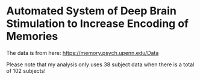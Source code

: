 # Automated System of Deep Brain Stimulation to Increase Encoding of Memories
The data is from here: https://memory.psych.upenn.edu/Data

Please note that my analysis only uses 38 subject data when there is a total of 102 subjects! 
